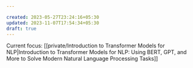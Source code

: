 ```yaml
---

created: 2023-05-27T23:24:16+05:30
updated: 2023-11-07T17:54:34+05:30
draft: true
---
```


Current focus: [[private/Introduction to Transformer Models for NLP|Introduction to Transformer Models for NLP: Using BERT, GPT, and More to Solve Modern Natural Language Processing Tasks]]


